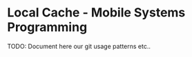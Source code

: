 Local Cache - Mobile Systems Programming
========================================

TODO: Document here our git usage patterns etc..
